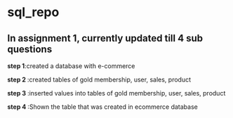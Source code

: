 # sql_repo

<h2>In assignment 1, currently updated till 4 sub questions</h2>
<p><strong>step 1</strong>:created a database with e-commerce </p>
<p><strong>step 2 </strong>:created tables of gold membership, user, sales, product </p>
<p><strong>step 3 </strong>:inserted values into  tables of gold membership, user, sales, product </p>
<p><strong>step 4 </strong>:Shown the table that was created in ecommerce database </p>
